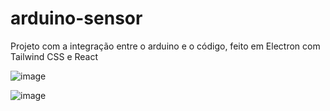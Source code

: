 # arduino-sensor
Projeto com a integração entre o arduino e o código, feito em Electron com Tailwind CSS e React

![image](https://github.com/user-attachments/assets/6f145c98-3f3e-4fc4-b0b6-49a13479b9e6)

![image](https://github.com/user-attachments/assets/61b6f460-da04-4b6d-9b33-18748abdd9ca)
